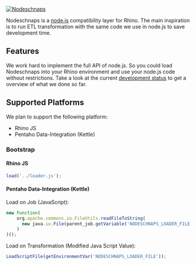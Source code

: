 [![Nodeschnaps](https://raw.githubusercontent.com/killmag10/nodeschnaps/master/docs/assets/teaser.png)]()

Nodeschnaps is a [node.js](http://nodejs.org) compatibility layer for Rhino.
The main inspiration is to run ETL transformation with the same code we use
in node.js to save development time.

## Features

We work hard to implement the full API of node.js. So you could load
Nodeschnaps into your Rhino environment and use your node.js code without
restrictions. Take a look at the current
[development status](https://github.com/killmag10/nodeschnaps/blob/master/docs/status.md)
to get a overview of what we done so far.

## Supported Platforms

We plan to support the following platform:

* Rhino JS
* Pentaho Data-Integration (Kettle)

### Bootstrap

#### Rhino JS

```js
load('../loader.js');
```

#### Pentaho Data-Integration (Kettle)

Load on Job (JavaScript):

```js
new Function(
    org.apache.commons.io.FileUtils.readFileToString(
      new java.io.File(parent_job.getVariable('NODESCHNAPS_LOADER_FILE'))
    )
)();
```

Load on Transformation (Modified Java Script Value):

```js
LoadScriptFile(getEnvironmentVar('NODESCHNAPS_LOADER_FILE'));
```

